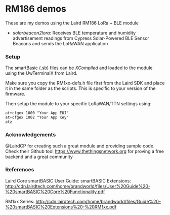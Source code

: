 # RM186 demos
These are my demos using the Laird RM186 LoRa + BLE module

* _solarbeacon2lora_:  Receives BLE temperature and humidity advertisement readings from Cypress Solar-Powered BLE Sensor Beacons and sends the LoRaWAN application

### Setup

The smartBasic (.sb) files can be _XCompiled_ and loaded to the module using the UwTerminalX from Laird.

Make sure you copy the RM1xx-defs.h file first from the Laird SDK and place it in the same folder as the scripts. This is specific to your version of the firmware.

Then setup the module to your specific LoRaWAN/TTN settings using:

```
at+cfgex 1000 "Your App EUI"
at+cfgex 1002 "Your App Key"
atz
```


### Acknowledgements
@LairdCP for creating such a great module and providing sample code. Check their Github too!
https://www.thethingsnetwork.org for proving a free backend and a great community

### References
Laird Core smartBASIC User Guide: smartBASIC Extensions: http://cdn.lairdtech.com/home/brandworld/files/User%20Guide%20-%20smartBASIC%20Core%20Functionality.pdf

RM1xx Series: http://cdn.lairdtech.com/home/brandworld/files/Guide%20-%20smartBASIC%20Extensions%20-%20RM1xx.pdf
